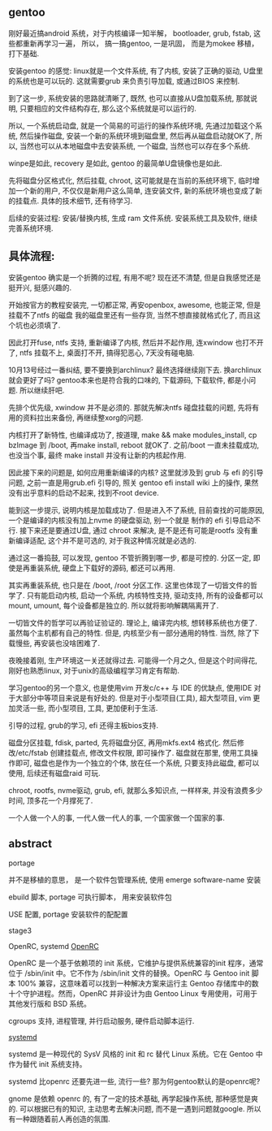
## gentoo

刚好最近搞android 系统，对于内核编译一知半解， bootloader, grub, fstab, 这些都重新再学习一遍， 所以， 搞一搞gentoo, 一是巩固， 而是为mokee 移植， 打下基础.

安装gentoo 的感觉: linux就是一个文件系统, 有了内核, 安装了正确的驱动, U盘里的系统也是可以玩的. 这就需要grub 来负责引导加载, 或通过BIOS 来控制. 

到了这一步, 系统安装的思路就清晰了, 既然, 也可以直接从U盘加载系统, 那就说明, 只要相应的文件结构存在, 那么这个系统就是可以运行的. 

所以, 一个系统启动盘, 就是一个简易的可运行的操作系统环境, 先通过加载这个系统, 然后操作磁盘, 安装一个新的系统环境到磁盘里, 然后再从磁盘启动就OK了, 所以, 当然也可以从本地磁盘中去安装系统, 一个磁盘, 当然也可以存在多个系统. 

winpe是如此, recovery 是如此, gentoo 的最简单U盘镜像也是如此. 

先将磁盘分区格式化, 然后挂载, chroot, 这可能就是在当前的系统环境下, 临时增加一个新的用户, 不仅仅是新用户这么简单, 连安装文件, 新的系统环境也变成了新的挂载点. 具体的技术细节, 还有待学习. 

后续的安装过程: 安装/替换内核, 生成 ram 文件系统. 安装系统工具及软件, 继续完善系统环境. 


## 具体流程:

安装gentoo 确实是一个折腾的过程, 有用不呢? 现在还不清楚, 但是自我感觉还是挺开兴, 挺感兴趣的. 

开始按官方的教程安装完, 一切都正常, 再安openbox, awesome, 也能正常, 但是挂载不了ntfs 的磁盘
我的磁盘里还有一些存货, 当然不想直接就格式化了, 而且这个坑也必须填了. 

因此打开fuse, ntfs 支持, 重新编译了内核, 然后并不起作用, 连xwindow 也打不开了, ntfs 挂载不上, 桌面打不开, 搞得犯恶心, 7天没有碰电脑. 

10月13号经过一番纠结, 要不要换到archlinux? 最终选择继续刚下去. 换archlinux就会更好了吗? gentoo本来也是符合我的口味的, 下载源码, 下载软件, 都是小问题. 所以继续肝吧. 

先排个优先级, xwindow 并不是必须的. 那就先解决ntfs 碰盘挂载的问题, 先将有用的资料拉出来备份, 再继续整xorg的问题. 

内核打开了新特性, 也编译成功了, 按道理, make && make modules_install, cp bzImage 到 /boot, 再make install, reboot 就OK了. 之前/boot 一直未挂载成功, 也没当个事, 最终 make install 并没有让新的内核起作用. 

因此接下来的问题是, 如何应用重新编译的内核? 这里就涉及到 grub 与 efi 的引导问题, 之前一直是用grub.efi 引导的, 照关 gentoo efi install wiki 上的操作, 果然没有出乎意料的启动不起来, 找到不root device. 

能到这一步提示, 说明内核是加载成功了. 但是进入不了系统, 目前查找的可能原因, 一个是编译的内核没有加上nvme 的硬盘驱动, 别一个就是 制作的 efi 引导启动不行. 接下来还是要通过U盘, 通过 chroot 来解决, 是不是还有可能是rootfs 没有重新编译适配, 这个并不是可选的, 对于我这种情况就是必选的. 

通过这一番捣鼓, 可以发现, gentoo 不管折腾到哪一步, 都是可控的. 分区一定, 即使是再重装系统, 硬盘上下载好的源码, 都还可以再用. 

其实再重装系统, 也只是在 /boot, /root 分区工作.  这里也体现了一切皆文件的哲学了. 只有能启动内核, 启动一个系统, 内核特性支持, 驱动支持, 所有的设备都可以 mount, umount, 每个设备都是独立的. 所以就将影响解耦隔离开了. 

一切皆文件的哲学可以再验证验证的. 理论上, 编译完内核, 想转移系统也方便了. 虽然每个主机都有自己的特性. 但是, 内核至少有一部分通用的特性. 当然, 除了下载慢些, 再安装也没啥困难了. 

夜晚接着刚, 生产环境这一关还就得过去. 可能得一个月之久, 但是这个时间得花, 刚好也熟悉linux, 对于unix的高级编程学习肯定有帮助. 

学习gentoo的另一个意义, 也是使用vim 开发c/c++ 与 IDE 的优缺点, 使用IDE 对于大部分中等项目来说是有好处的. 但是对于小型项目(工具), 超大型项目, vim 更加灵活一些, 而小型项目, 工具, 更加便利于生活. 

引导的过程, grub的学习, efi 还得主板bios支持. 

磁盘分区挂载, fdisk, parted, 先将磁盘分区, 再用mkfs.ext4 格式化. 然后修改/etc/fstab 创建挂载点, 修改文件权限, 即可操作了. 磁盘就在那里, 使用工具操作即可, 磁盘也是作为一个独立的个体, 放在任一个系统, 只要支持此磁盘, 都可以使用, 后续还有磁盘raid 可玩. 

chroot, rootfs, nvme驱动, grub, efi, 就那么多知识点, 一样样来, 并没有浪费多少时间, 顶多花一个月撑死了. 

一个人做一个人的事, 一代人做一代人的事, 一个国家做一个国家的事. 


## abstract

portage 

并不是移植的意思， 是一个软件包管理系统, 使用 emerge software-name 安装

ebuild 脚本, portage 可执行脚本， 用来安装软件包

USE 配置, portage 安装软件的配配置

stage3

OpenRC, systemd
[OpenRC](https://wiki.gentoo.org/wiki/OpenRC)

OpenRC 是一个基于依赖项的 init 系统，它维护与提供系统兼容的init 程序，通常位于 /sbin/init 中。它不作为 /sbin/init 文件的替换。OpenRC 与 Gentoo init 脚本 100% 兼容，这意味着可以找到一种解决方案来运行主 Gentoo 存储库中的数十个守护进程。然而，OpenRC 并非设计为由 Gentoo Linux 专用使用，可用于其他发行版和 BSD 系统。

cgroups 支持, 进程管理, 并行启动服务, 硬件启动脚本运行. 

[systemd](https://wiki.gentoo.org/wiki/Systemd)

systemd 是一种现代的 SysV 风格的 init 和 rc 替代 Linux 系统。它在 Gentoo 中作为替代 init 系统支持。

systemd 比openrc 还要先进一些, 流行一些? 那为何gentoo默认的是openrc呢? 

gnome 是依赖 openrc 的, 有了一定的技术基础, 再学起操作系统, 那种感觉是爽的. 可以根据已有的知识, 主动思考去解决问题, 而不是一遇到问题就google. 所以有一种跟随着前人再创造的氛围. 

